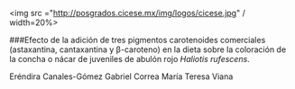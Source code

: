 <img src ="http://posgrados.cicese.mx/img/logos/cicese.jpg" / width=20%>

###Efecto de la adición de tres pigmentos carotenoides comerciales (astaxantina, cantaxantina y β-caroteno) en la dieta sobre la coloración de la concha o nácar de juveniles de abulón rojo *Haliotis rufescens*.

Eréndira Canales-Gómez
Gabriel Correa
María Teresa Viana 


